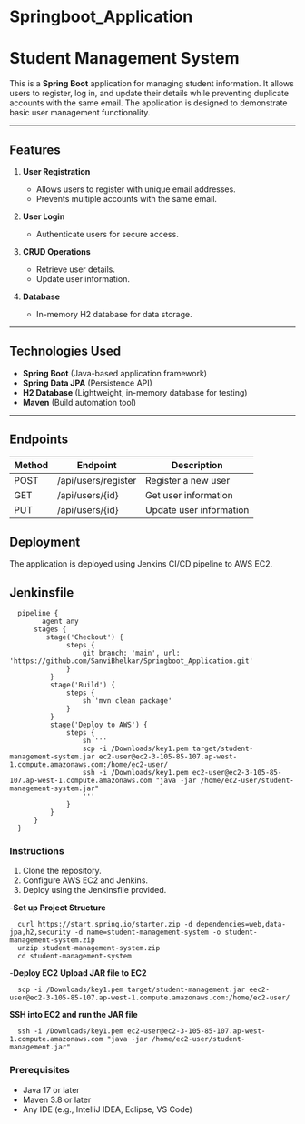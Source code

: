 # Springboot_Application

# Student Management System

This is a **Spring Boot** application for managing student information. It allows users to register, log in, and update their details while preventing duplicate accounts with the same email. The application is designed to demonstrate basic user management functionality.

---

## Features

1. **User Registration**
   - Allows users to register with unique email addresses.
   - Prevents multiple accounts with the same email.

2. **User Login**
   - Authenticate users for secure access.

3. **CRUD Operations**
   - Retrieve user details.
   - Update user information.

4. **Database**
   - In-memory H2 database for data storage.

---

## Technologies Used

- **Spring Boot** (Java-based application framework)
- **Spring Data JPA** (Persistence API)
- **H2 Database** (Lightweight, in-memory database for testing)
- **Maven** (Build automation tool)

---


## Endpoints
| Method | Endpoint          | Description              |
|--------|-------------------|--------------------------|
| POST   | /api/users/register | Register a new user      |
| GET    | /api/users/{id}     | Get user information     |
| PUT    | /api/users/{id}     | Update user information  |

## Deployment
The application is deployed using Jenkins CI/CD pipeline to AWS EC2.

## Jenkinsfile
      pipeline {
            agent any
          stages {
             stage('Checkout') {
                  steps {
                      git branch: 'main', url: 'https://github.com/SanviBhelkar/Springboot_Application.git'
                  }
              }
              stage('Build') {
                  steps {
                      sh 'mvn clean package'
                  }
              }
              stage('Deploy to AWS') {
                  steps {
                      sh '''
                      scp -i /Downloads/key1.pem target/student-management-system.jar ec2-user@ec2-3-105-85-107.ap-west-1.compute.amazonaws.com:/home/ec2-user/
                      ssh -i /Downloads/key1.pem ec2-user@ec2-3-105-85-107.ap-west-1.compute.amazonaws.com "java -jar /home/ec2-user/student-management-system.jar"
                      '''
                  }
              }
          }
      }



### Instructions
1. Clone the repository.
2. Configure AWS EC2 and Jenkins.
3. Deploy using the Jenkinsfile provided.

-**Set up Project Structure**

      curl https://start.spring.io/starter.zip -d dependencies=web,data-jpa,h2,security -d name=student-management-system -o student-management-system.zip
      unzip student-management-system.zip
      cd student-management-system

-**Deploy EC2**
**Upload JAR file to EC2**

      scp -i /Downloads/key1.pem target/student-management.jar eec2-user@ec2-3-105-85-107.ap-west-1.compute.amazonaws.com:/home/ec2-user/

**SSH into EC2 and run the JAR file**

      ssh -i /Downloads/key1.pem ec2-user@ec2-3-105-85-107.ap-west-1.compute.amazonaws.com "java -jar /home/ec2-user/student-management.jar"

### Prerequisites

- Java 17 or later
- Maven 3.8 or later
- Any IDE (e.g., IntelliJ IDEA, Eclipse, VS Code)

